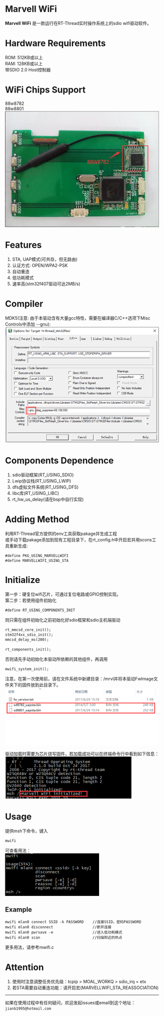 # Marvell WiFi
**Marvell WiFi** 是一款运行在RT-Thread实时操作系统上的sdio wifi驱动软件。

# Hardware Requirements
ROM: 512KB或以上  
RAM: 128KB或以上  
带SDIO 2.0 Host控制器  

# WiFi Chips Support
88w8782  
88w8801  
![88w8782.png][1]

# Features
1. STA, UAP模式(可共存，但无路由)
2. 认证方式: OPEN/WPA2-PSK
3. 自动重连
4. 低功耗模式
5. 速率高(stm32f407驱动可达2MB/s)

# Compiler
MDK5(注意: 由于本驱动含有大量gcc特性，需要在编译器C/C++选项下Misc Controls中添加 --gnu):  
![mdk5(--gnu).png][2]

# Components Dependence
1. sdio驱动框架(RT_USING_SDIO)
2. Lwip协议栈(RT_USING_LWIP)
3. dfs虚拟文件系统(RT_USING_DFS)
4. libc库(RT_USING_LIBC)     
5. rt_hw_us_delay(请在bsp中自行实现)

# Adding Method
利用RT-Thread官方提供的env工具获取pakage并生成工程  
或手动下载pakage添加到现有工程目录下，在rt_config.h中开启宏并用scons工具重新生成:

    #define PKG_USING_MARVELLWIFI
    #define MARVELLWIFI_USING_STA

# Initialize
第一步：硬复位wifi芯片，可通过复位电路或GPIO控制实现。  
第二步：若使用组件初始化

    #define RT_USING_COMPONENTS_INIT

则只需在组件初始化之前初始化好sdio框架和sdio主机端驱动

    rt_mmcsd_core_init();
    stm32f4xx_sdio_init();
    mmcsd_delay_ms(200);

    rt_components_init();

否则请先手动初始化本驱动所依赖的其他组件，再调用

    mwifi_system_init();

注意，在第一次使用前，请在文件系统中新建目录：/mrvl并将本驱动FwImage文件夹下的固件放到此目录下。
![firmware.png][3]

驱动加载时需要为芯片烧写固件，若加载成功可以在终端命令行中看到如下信息：
![initialize.png][4]

# Usage
提供msh下命令，键入

    mwifi

可查看用法：  
![usage.png][5]

## Example

    mwifi mlan0 connect SSID -k PASSWORD    //连接SSID，密码PASSWORD
    mwifi mlan0 disconnect                  //断开连接
    mwifi mlan0 pwrsave -e                  //进入低功耗模式
    mwifi mlan0 scan                        //扫描附近的热点

更多用法，请参考mwifi.c

# Attention
1. 使用时注意调整任务优先级：tcpip > MOAL_WORKQ > sdio_irq = etx
2. 若STA需要自动重连功能：请开启宏(MARVELLWIFI_STA_REASSOCIATION)

***

如果在使用过程中有任何疑问，欢迎发起issues或email到这个地址：`jianb1995@hotmail.com`


  [1]: image/88w8782.png "88w8782.png"
  [2]: image/mdk5(--gnu).png "mdk5(--gnu).png"
  [3]: image/firmware.png "firmware.png"
  [4]: image/initialize.png "initialize.png"
  [5]: image/usage.png "usage.png"
